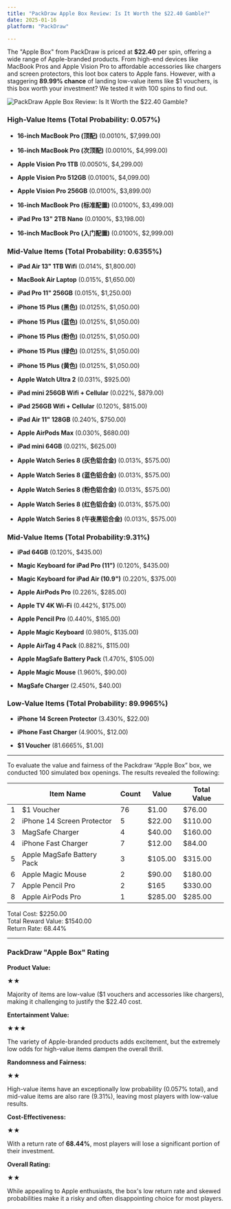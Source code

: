 ```yaml
---
title: "PackDraw Apple Box Review: Is It Worth the $22.40 Gamble?"
date: 2025-01-16
platform: "PackDraw"

---
```


The "Apple Box" from PackDraw is priced at **$22.40** per spin, offering a wide range of Apple-branded products. From high-end devices like MacBook Pros and Apple Vision Pro to affordable accessories like chargers and screen protectors, this loot box caters to Apple fans. However, with a staggering **89.99% chance** of landing low-value items like $1 vouchers, is this box worth your investment? We tested it with 100 spins to find out.

![PackDraw Apple Box Review: Is It Worth the $22.40 Gamble?](/media/2ac1e-image-4.png)

### **High-Value Items (Total Probability: 0.057%)**

- **16-inch MacBook Pro (顶配)** (0.0010%, $7,999.00)

- **16-inch MacBook Pro (次顶配)** (0.0010%, $4,999.00)

- **Apple Vision Pro 1TB** (0.0050%, $4,299.00)

- **Apple Vision Pro 512GB** (0.0100%, $4,099.00)

- **Apple Vision Pro 256GB** (0.0100%, $3,899.00)

- **16-inch MacBook Pro (标准配置)** (0.0100%, $3,499.00)

- **iPad Pro 13" 2TB Nano** (0.0100%, $3,198.00)

- **16-inch MacBook Pro (入门配置)** (0.0100%, $2,999.00)

### **Mid-Value Items (Total Probability: **0.6355**%)**

- **iPad Air 13" 1TB Wifi** (0.014%, $1,800.00)

- **MacBook Air Laptop** (0.015%, $1,650.00)

- **iPad Pro 11" 256GB** (0.015%, $1,250.00)

- **iPhone 15 Plus (黑色)** (0.0125%, $1,050.00)

- **iPhone 15 Plus (蓝色)** (0.0125%, $1,050.00)

- **iPhone 15 Plus (粉色)** (0.0125%, $1,050.00)

- **iPhone 15 Plus (绿色)** (0.0125%, $1,050.00)

- **iPhone 15 Plus (黄色)** (0.0125%, $1,050.00)

- **Apple Watch Ultra 2** (0.031%, $925.00)

- **iPad mini 256GB Wifi + Cellular** (0.022%, $879.00)

- **iPad 256GB Wifi + Cellular** (0.120%, $815.00)

- **iPad Air 11" 128GB** (0.240%, $750.00)

- **Apple AirPods Max** (0.030%, $680.00)

- **iPad mini 64GB** (0.021%, $625.00)

- **Apple Watch Series 8 (灰色铝合金)** (0.013%, $575.00)

- **Apple Watch Series 8 (蓝色铝合金)** (0.013%, $575.00)

- **Apple Watch Series 8 (粉色铝合金)** (0.013%, $575.00)

- **Apple Watch Series 8 (红色铝合金)** (0.013%, $575.00)

- **Apple Watch Series 8 (午夜黑铝合金)** (0.013%, $575.00)

### **Mid-Value Items (Total Probability:9.31%)**

- **iPad 64GB** (0.120%, $435.00)

- **Magic Keyboard for iPad Pro (11")** (0.120%, $435.00)

- **Magic Keyboard for iPad Air (10.9")** (0.220%, $375.00)

- **Apple AirPods Pro** (0.226%, $285.00)

- **Apple TV 4K Wi-Fi** (0.442%, $175.00)

- **Apple Pencil Pro** (0.440%, $165.00)

- **Apple Magic Keyboard** (0.980%, $135.00)

- **Apple AirTag 4 Pack** (0.882%, $115.00)

- **Apple MagSafe Battery Pack** (1.470%, $105.00)

- **Apple Magic Mouse** (1.960%, $90.00)

- **MagSafe Charger** (2.450%, $40.00)

### ****Low-Value Items** (Total Probability: 89.9965%)**

- **iPhone 14 Screen Protector** (3.430%, $22.00)

- **iPhone Fast Charger** (4.900%, $12.00)

- **$1 Voucher** (81.6665%, $1.00)

* * *

To evaluate the value and fairness of the Packdraw “Apple Box” box, we conducted 100 simulated box openings. The results revealed the following:

|  | Item Name | Count | Value | Total Value |
| --- | --- | --- | --- | --- |
| 1 | $1 Voucher | 76 | $1.00 | $76.00 |
| 2 | iPhone 14 Screen Protector | 5 | $22.00 | $110.00 |
| 3 | MagSafe Charger | 4 | $40.00 | $160.00 |
| 4 | iPhone Fast Charger | 7 | $12.00 | $84.00 |
| 5 | Apple MagSafe Battery Pack | 3 | $105.00 | $315.00 |
| 6 | Apple Magic Mouse | 2 | $90.00 | $180.00 |
| 7 | Apple Pencil Pro | 2 | $165 | $330.00 |
| 8 | Apple AirPods Pro | 1 | $285.00 | $285.00 |

Total Cost: $2250.00  
Total Reward Value: $1540.00  
Return Rate: 68.44%

* * *

### **PackDraw "Apple Box" Rating**

**Product Value:**

★★

Majority of items are low-value ($1 vouchers and accessories like chargers), making it challenging to justify the $22.40 cost.

**Entertainment Value:**

★★★

The variety of Apple-branded products adds excitement, but the extremely low odds for high-value items dampen the overall thrill.

**Randomness and Fairness:**

★★

High-value items have an exceptionally low probability (0.057% total), and mid-value items are also rare (9.31%), leaving most players with low-value results.

**Cost-Effectiveness:**

★★

With a return rate of **68.44%**, most players will lose a significant portion of their investment.

**Overall Rating:**

★★

While appealing to Apple enthusiasts, the box's low return rate and skewed probabilities make it a risky and often disappointing choice for most players.

